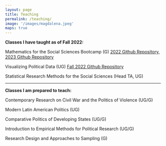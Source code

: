 ```yaml
---
layout: page
title: Teaching
permalink: /teaching/
image: '/images/magdalena.jpeg'
maps: true
---
```


<b>Classes I have taught as of Fall 2022: </b>

Mathematics for the Social Sciences Bootcamp (G) [2022 Github Repository](https://github.com/NUpolisci/NU-math-camp), [2023 Github Repository](https://github.com/sarah-moore/NUMC_2023)

Visualizing Political Data (UG) [Fall 2022 Github Repository](https://github.com/sarah-moore/lousy-graphs)

Statistical Research Methods for the Social Sciences (Head TA, UG) 

 <hr>

<b>Classes I am prepared to teach: </b>

Contemporary Research on Civil War and the Politics of Violence (UG/G) 

Modern Latin American Politics (UG) 

Comparative Politics of Developing States (UG/G) 

Introduction to Empirical Methods for Political Research (UG/G) 

Research Design and Approaches to Sampling (G) 

